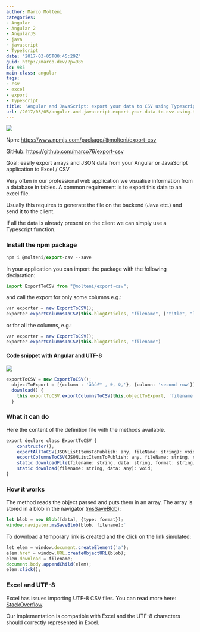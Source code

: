 ```yaml
---
author: Marco Molteni
categories:
- Angular
- Angular 2
- AngularJS
- java
- javascript
- TypeScript
date: "2017-03-05T00:45:29Z"
guid: http://marco.dev/?p=985
id: 985
main-class: angular
tags:
- csv
- excel
- export
- TypeScript
title: 'Angular and JavaScript: export your data to CSV using Typescript'
url: /2017/03/05/angular-and-javascript-export-your-data-to-csv-using-typescript/
---
```


<img src="{{site.baseurl}}/assets/img/uploads/2017/03/excel.png" />

Npm: <https://www.npmjs.com/package/@molteni/export-csv>

GitHub: <https://github.com/marco76/export-csv>


Goal: easily export arrays and JSON data from your Angular or JavaScript application to Excel / CSV

Very often in our professional web application we visualise information from a database in tables. A common requirement is to export this data to an excel file.

Usually this requires to generate the file on the backend (Java etc.) and send it to the client.

If all the data is already present on the client we can simply use a Typescript function.

### Install the npm package

```typescript
npm i @molteni/export-csv --save
```

In your application you can import the package with the following declaration:

```typescript
import ExportToCSV from "@molteni/export-csv";
```

and call the export for only some columns e.g.:

```typescript
var exporter = new ExportToCSV();
exporter.exportColumnsToCSV(this.blogArticles, "filename", ["title", "link"]);
```

or for all the columns, e.g.:

```typescript
var exporter = new ExportToCSV();
exporter.exportColumnsToCSV(this.blogArticles, "filename")
```

#### Code snippet with Angular and UTF-8
<img src="{{site.baseurl}}/assets/img/uploads/excel_small.jpg" />

```typescript
exportToCSV = new ExportToCSV();
  objectToExport = [{column : 'äàü£™ , ®, ©,'}, {column: 'second row'}];
  download() {
    this.exportToCSV.exportColumnsToCSV(this.objectToExport, 'filename.csv', ['column']);
  }
```

### What it can do

Here the content of the definition file with the methods available.

```typescript
export declare class ExportToCSV {
    constructor();
    exportAllToCSV(JSONListItemsToPublish: any, fileName: string): void;
    exportColumnsToCSV(JSONListItemsToPublish: any, fileName: string, columns: string[]): void;
    static downloadFile(filename: string, data: string, format: string): void;
    static download(filename: string, data: any): void;
}
```

### How it works

The method reads the object passed and puts them in an array. The array is stored in a blob in the navigator ([msSaveBlob](https://msdn.microsoft.com/en-us/library/windows/apps/hh441122.aspx)):

```typescript
let blob = new Blob([data], {type: format});
window.navigator.msSaveBlob(blob, filename);`
```

To download a temporary link is created and the click on the link simulated:

```typescript
let elem = window.document.createElement('a');
elem.href = window.URL.createObjectURL(blob);
elem.download = filename;
document.body.appendChild(elem);
elem.click();
```

### Excel and UTF-8
Excel has issues importing UTF-8 CSV files. You can read more here: [StackOverflow](https://stackoverflow.com/questions/155097/microsoft-excel-mangles-diacritics-in-csv-files).

Our implementation is compatible with Excel and the UTF-8 characters should correctly represented in Excel.